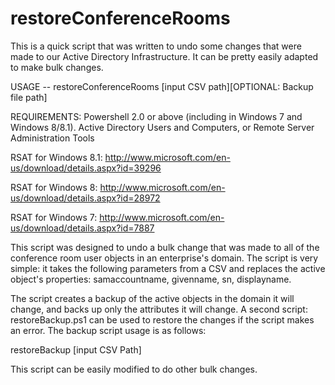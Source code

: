 restoreConferenceRooms
======================

This is a quick script that was written to undo some changes that were made to our Active Directory Infrastructure. It can be pretty easily adapted to make bulk changes. 

USAGE -- restoreConferenceRooms [input CSV path][OPTIONAL: Backup file path]

REQUIREMENTS: Powershell 2.0 or above (including in Windows 7 and Windows 8/8.1). Active Directory Users and Computers, or Remote Server Administration Tools

RSAT for Windows 8.1: http://www.microsoft.com/en-us/download/details.aspx?id=39296

RSAT for Windows 8: http://www.microsoft.com/en-us/download/details.aspx?id=28972

RSAT for Windows 7: http://www.microsoft.com/en-us/download/details.aspx?id=7887

This script was designed to undo a bulk change that was made to all of the conference room user objects in an enterprise's domain. The script is very simple: it takes the following parameters from a CSV and replaces the active object's properties: samaccountname, givenname, sn, displayname.

The script creates a backup of the active objects in the domain it will change, and backs up only the attributes it will change. A second script: restoreBackup.ps1 can be used to restore the changes if the script makes an error. The backup script usage is as follows:

restoreBackup [input CSV Path]

This script can be easily modified to do other bulk changes. 